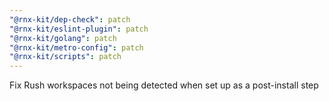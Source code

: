 ```yaml
---
"@rnx-kit/dep-check": patch
"@rnx-kit/eslint-plugin": patch
"@rnx-kit/golang": patch
"@rnx-kit/metro-config": patch
"@rnx-kit/scripts": patch
---
```


Fix Rush workspaces not being detected when set up as a post-install step
